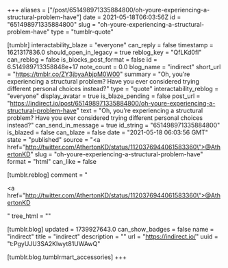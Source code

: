 +++
aliases = ["/post/651498971335884800/oh-youre-experiencing-a-structural-problem-have"]
date = 2021-05-18T06:03:56Z
id = "651498971335884800"
slug = "oh-youre-experiencing-a-structural-problem-have"
type = "tumblr-quote"

[tumblr]
interactability_blaze = "everyone"
can_reply = false
timestamp = 1621317836.0
should_open_in_legacy = true
reblog_key = "QfLKd0fI"
can_reblog = false
is_blocks_post_format = false
id = 6.514989713358848e+17
note_count = 0.0
blog_name = "indirect"
short_url = "https://tmblr.co/ZY3jbyaAbjpM0W00"
summary = "Oh, you’re experiencing a structural problem? Have you ever considered trying different personal choices instead?"
type = "quote"
interactability_reblog = "everyone"
display_avatar = true
is_blaze_pending = false
post_url = "https://indirect.io/post/651498971335884800/oh-youre-experiencing-a-structural-problem-have"
text = "Oh, you&rsquo;re experiencing a structural problem? Have you ever considered trying different personal choices instead?"
can_send_in_message = true
id_string = "651498971335884800"
is_blazed = false
can_blaze = false
date = "2021-05-18 06:03:56 GMT"
state = "published"
source = "<a href=\"http://twitter.com/AthertonKD/status/1120376944061583360\">@AthertonKD</a>"
slug = "oh-youre-experiencing-a-structural-problem-have"
format = "html"
can_like = false

[tumblr.reblog]
comment = "<p><a href=\"http://twitter.com/AthertonKD/status/1120376944061583360\">@AthertonKD</a></p>"
tree_html = ""

[tumblr.blog]
updated = 1739927643.0
can_show_badges = false
name = "indirect"
title = "indirect"
description = ""
url = "https://indirect.io/"
uuid = "t:PgyUJU3SA2Klwyt81UWAwQ"

[tumblr.blog.tumblrmart_accessories]
+++
